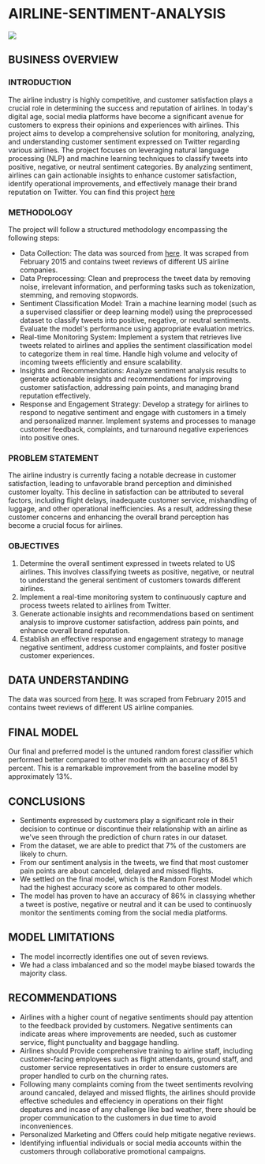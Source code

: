 # AIRLINE-SENTIMENT-ANALYSIS

<img src="group5_header.jpg" />

## BUSINESS OVERVIEW

### INTRODUCTION

The airline industry is highly competitive, and customer satisfaction plays a crucial role in determining the success and reputation of airlines. In today's digital age, social media platforms have become a significant avenue for customers to express their opinions and experiences with airlines. This project aims to develop a comprehensive solution for monitoring, analyzing, and understanding customer sentiment expressed on Twitter regarding various airlines. The project focuses on leveraging natural language processing (NLP) and machine learning techniques to classify tweets into positive, negative, or neutral sentiment categories. By analyzing sentiment, airlines can gain actionable insights to enhance customer satisfaction, identify operational improvements, and effectively manage their brand reputation on Twitter. You can find this project [here](https://airline-sentiment-analysis.streamlit.app/)

### METHODOLOGY

The project will follow a structured methodology encompassing the following steps:

* Data Collection: The data was sourced from [here](https://data.world/socialmediadata/twitter-us-airline-sentiment). It was scraped from February 2015 and contains tweet reviews of different US airline companies.
* Data Preprocessing: Clean and preprocess the tweet data by removing noise, irrelevant information, and performing tasks such as tokenization, stemming, and removing stopwords.
* Sentiment Classification Model: Train a machine learning model (such as a supervised classifier or deep learning model) using the preprocessed dataset to classify tweets into positive, negative, or neutral sentiments. Evaluate the model's performance using appropriate evaluation metrics.
* Real-time Monitoring System: Implement a system that retrieves live tweets related to airlines and applies the sentiment classification model to categorize them in real time. Handle high volume and velocity of incoming tweets efficiently and ensure scalability.
* Insights and Recommendations: Analyze sentiment analysis results to generate actionable insights and recommendations for improving customer satisfaction, addressing pain points, and managing brand reputation effectively.
* Response and Engagement Strategy: Develop a strategy for airlines to respond to negative sentiment and engage with customers in a timely and personalized manner. Implement systems and processes to manage customer feedback, complaints, and turnaround negative experiences into positive ones.

### PROBLEM STATEMENT

The airline industry is currently facing a notable decrease in customer satisfaction, leading to unfavorable brand perception and diminished customer loyalty. This decline in satisfaction can be attributed to several factors, including flight delays, inadequate customer service, mishandling of luggage, and other operational inefficiencies. As a result, addressing these customer concerns and enhancing the overall brand perception has become a crucial focus for airlines.

### OBJECTIVES

1. Determine the overall sentiment expressed in tweets related to US airlines. This involves classifying tweets as positive, negative, or neutral to understand the general sentiment of customers towards different airlines.
2. Implement a real-time monitoring system to continuously capture and process tweets related to airlines from Twitter.
3. Generate actionable insights and recommendations based on sentiment analysis to improve customer satisfaction, address pain points, and enhance overall brand reputation.
4. Establish an effective response and engagement strategy to manage negative sentiment, address customer complaints, and foster positive customer experiences.

## DATA UNDERSTANDING

The data was sourced from [here](https://data.world/socialmediadata/twitter-us-airline-sentiment). It was scraped from February 2015 and contains tweet reviews of different US airline companies.

## FINAL MODEL

Our final and preferred model is the untuned random forest classifier which performed better compared to other models with an accuracy of 86.51 percent. This is a remarkable improvement from the baseline model by approximately 13%.

## CONCLUSIONS

- Sentiments expressed by customers play a significant role in their decision to continue or discontinue their relationship with an airline as we've seen through the prediction of churn rates in our dataset.
- From the dataset, we are able to predict that 7% of the customers are likely to churn.
- From our sentiment analysis in the tweets, we find that most customer pain points are about canceled, delayed and missed flights.
- We settled on the final model, which is the Random Forest Model which had the highest accuracy score as compared to other models.
- The model has proven to have an accuracy of 86% in classying whether a tweet is postive, negative or neutral and it can be used to continuosly monitor the sentiments coming from the social media platforms.

## **MODEL LIMITATIONS**

- The model incorrectly identifies one out of seven reviews.
- We had a class imbalanced and so the model maybe biased towards the majority class.

## **RECOMMENDATIONS**

- Airlines with a higher count of negative sentiments should pay attention to the feedback provided by customers. Negative sentiments can indicate areas where improvements are needed, such as customer service, flight punctuality and baggage handling.
- Airlines should Provide comprehensive training to airline staff, including customer-facing employees such as flight attendants, ground staff, and customer service representatives in order to ensure customers are proper handled to curb on the churning rates.
- Following many complaints coming from the tweet sentiments revolving around cancaled, delayed and missed flights, the airlines should provide effective schedules and effeciency in operations on their flight depatures and incase of any challenge like bad weather, there should be proper communication to the customers in due time to avoid inconveniences.
- Personalized Marketing and Offers could help mitigate negative reviews.
- Identifying influential individuals or social media accounts within the customers through collaborative promotional campaigns.
